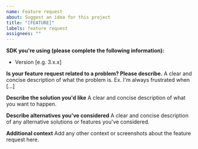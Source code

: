```yaml
---
name: Feature request
about: Suggest an idea for this project
title: "[FEATURE]"
labels: feature request
assignees: ""
---
```


**SDK you're using (please complete the following information):**

- Version [e.g. 3.x.x]

**Is your feature request related to a problem? Please describe.**
A clear and concise description of what the problem is. Ex. I'm always frustrated when [...]

**Describe the solution you'd like**
A clear and concise description of what you want to happen.

**Describe alternatives you've considered**
A clear and concise description of any alternative solutions or features you've considered.

**Additional context**
Add any other context or screenshots about the feature request here.
